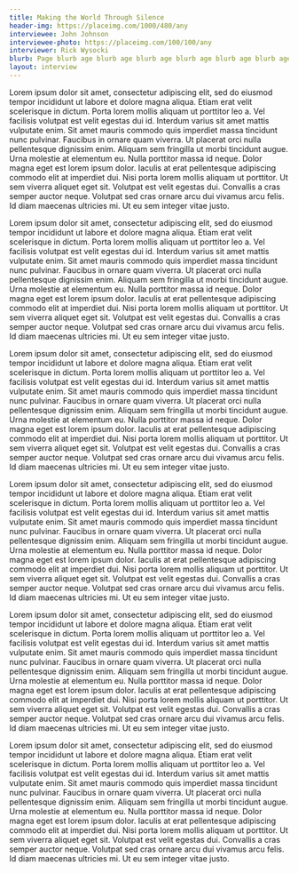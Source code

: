 ```yaml
---
title: Making the World Through Silence
header-img: https://placeimg.com/1000/480/any
interviewee: John Johnson
interviewee-photo: https://placeimg.com/100/100/any
interviewer: Rick Wysocki
blurb: Page blurb age blurb age blurb age blurb age blurb age blurb age blurb age blurb age blurb age blurb age blurb age blurb age blurb age blurb age blurb age blurb age blurb.
layout: interview
---
```


Lorem ipsum dolor sit amet, consectetur adipiscing elit, sed do eiusmod tempor incididunt ut labore et dolore magna aliqua. Etiam erat velit scelerisque in dictum. Porta lorem mollis aliquam ut porttitor leo a. Vel facilisis volutpat est velit egestas dui id. Interdum varius sit amet mattis vulputate enim. Sit amet mauris commodo quis imperdiet massa tincidunt nunc pulvinar. Faucibus in ornare quam viverra. Ut placerat orci nulla pellentesque dignissim enim. Aliquam sem fringilla ut morbi tincidunt augue. Urna molestie at elementum eu. Nulla porttitor massa id neque. Dolor magna eget est lorem ipsum dolor. Iaculis at erat pellentesque adipiscing commodo elit at imperdiet dui. Nisi porta lorem mollis aliquam ut porttitor. Ut sem viverra aliquet eget sit. Volutpat est velit egestas dui. Convallis a cras semper auctor neque. Volutpat sed cras ornare arcu dui vivamus arcu felis. Id diam maecenas ultricies mi. Ut eu sem integer vitae justo.


Lorem ipsum dolor sit amet, consectetur adipiscing elit, sed do eiusmod tempor incididunt ut labore et dolore magna aliqua. Etiam erat velit scelerisque in dictum. Porta lorem mollis aliquam ut porttitor leo a. Vel facilisis volutpat est velit egestas dui id. Interdum varius sit amet mattis vulputate enim. Sit amet mauris commodo quis imperdiet massa tincidunt nunc pulvinar. Faucibus in ornare quam viverra. Ut placerat orci nulla pellentesque dignissim enim. Aliquam sem fringilla ut morbi tincidunt augue. Urna molestie at elementum eu. Nulla porttitor massa id neque. Dolor magna eget est lorem ipsum dolor. Iaculis at erat pellentesque adipiscing commodo elit at imperdiet dui. Nisi porta lorem mollis aliquam ut porttitor. Ut sem viverra aliquet eget sit. Volutpat est velit egestas dui. Convallis a cras semper auctor neque. Volutpat sed cras ornare arcu dui vivamus arcu felis. Id diam maecenas ultricies mi. Ut eu sem integer vitae justo.

Lorem ipsum dolor sit amet, consectetur adipiscing elit, sed do eiusmod tempor incididunt ut labore et dolore magna aliqua. Etiam erat velit scelerisque in dictum. Porta lorem mollis aliquam ut porttitor leo a. Vel facilisis volutpat est velit egestas dui id. Interdum varius sit amet mattis vulputate enim. Sit amet mauris commodo quis imperdiet massa tincidunt nunc pulvinar. Faucibus in ornare quam viverra. Ut placerat orci nulla pellentesque dignissim enim. Aliquam sem fringilla ut morbi tincidunt augue. Urna molestie at elementum eu. Nulla porttitor massa id neque. Dolor magna eget est lorem ipsum dolor. Iaculis at erat pellentesque adipiscing commodo elit at imperdiet dui. Nisi porta lorem mollis aliquam ut porttitor. Ut sem viverra aliquet eget sit. Volutpat est velit egestas dui. Convallis a cras semper auctor neque. Volutpat sed cras ornare arcu dui vivamus arcu felis. Id diam maecenas ultricies mi. Ut eu sem integer vitae justo.


Lorem ipsum dolor sit amet, consectetur adipiscing elit, sed do eiusmod tempor incididunt ut labore et dolore magna aliqua. Etiam erat velit scelerisque in dictum. Porta lorem mollis aliquam ut porttitor leo a. Vel facilisis volutpat est velit egestas dui id. Interdum varius sit amet mattis vulputate enim. Sit amet mauris commodo quis imperdiet massa tincidunt nunc pulvinar. Faucibus in ornare quam viverra. Ut placerat orci nulla pellentesque dignissim enim. Aliquam sem fringilla ut morbi tincidunt augue. Urna molestie at elementum eu. Nulla porttitor massa id neque. Dolor magna eget est lorem ipsum dolor. Iaculis at erat pellentesque adipiscing commodo elit at imperdiet dui. Nisi porta lorem mollis aliquam ut porttitor. Ut sem viverra aliquet eget sit. Volutpat est velit egestas dui. Convallis a cras semper auctor neque. Volutpat sed cras ornare arcu dui vivamus arcu felis. Id diam maecenas ultricies mi. Ut eu sem integer vitae justo.


Lorem ipsum dolor sit amet, consectetur adipiscing elit, sed do eiusmod tempor incididunt ut labore et dolore magna aliqua. Etiam erat velit scelerisque in dictum. Porta lorem mollis aliquam ut porttitor leo a. Vel facilisis volutpat est velit egestas dui id. Interdum varius sit amet mattis vulputate enim. Sit amet mauris commodo quis imperdiet massa tincidunt nunc pulvinar. Faucibus in ornare quam viverra. Ut placerat orci nulla pellentesque dignissim enim. Aliquam sem fringilla ut morbi tincidunt augue. Urna molestie at elementum eu. Nulla porttitor massa id neque. Dolor magna eget est lorem ipsum dolor. Iaculis at erat pellentesque adipiscing commodo elit at imperdiet dui. Nisi porta lorem mollis aliquam ut porttitor. Ut sem viverra aliquet eget sit. Volutpat est velit egestas dui. Convallis a cras semper auctor neque. Volutpat sed cras ornare arcu dui vivamus arcu felis. Id diam maecenas ultricies mi. Ut eu sem integer vitae justo.


Lorem ipsum dolor sit amet, consectetur adipiscing elit, sed do eiusmod tempor incididunt ut labore et dolore magna aliqua. Etiam erat velit scelerisque in dictum. Porta lorem mollis aliquam ut porttitor leo a. Vel facilisis volutpat est velit egestas dui id. Interdum varius sit amet mattis vulputate enim. Sit amet mauris commodo quis imperdiet massa tincidunt nunc pulvinar. Faucibus in ornare quam viverra. Ut placerat orci nulla pellentesque dignissim enim. Aliquam sem fringilla ut morbi tincidunt augue. Urna molestie at elementum eu. Nulla porttitor massa id neque. Dolor magna eget est lorem ipsum dolor. Iaculis at erat pellentesque adipiscing commodo elit at imperdiet dui. Nisi porta lorem mollis aliquam ut porttitor. Ut sem viverra aliquet eget sit. Volutpat est velit egestas dui. Convallis a cras semper auctor neque. Volutpat sed cras ornare arcu dui vivamus arcu felis. Id diam maecenas ultricies mi. Ut eu sem integer vitae justo.
